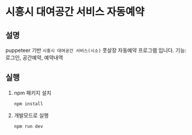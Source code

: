 # 시흥시 대여공간 서비스 자동예약

## 설명

puppeteer 기반 `시흥시 대여공간 서비스(시소)` 풋살장 자동예약 프로그램 입니다.
기능: 로그인, 공간예약, 예약내역

## 실행

1. npm 패키지 설치

    ```shell
    npm install
    ```

2. 개발모드로 실행

    ```shell
    npm run dev
    ```
